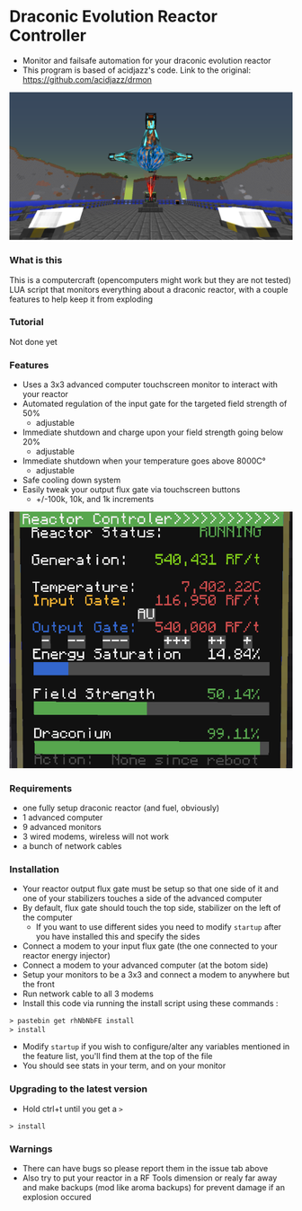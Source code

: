 # Draconic Evolution Reactor Controller
* Monitor and failsafe automation for your draconic evolution reactor
* This program is based of acidjazz's code. Link to the original: https://github.com/acidjazz/drmon 

![](examples/Reactor_1.png)

### What is this
This is a computercraft (opencomputers might work but they are not tested) LUA script that monitors everything about a draconic reactor, with a couple features to help keep it from exploding


### Tutorial
Not done yet

### Features
* Uses a 3x3 advanced computer touchscreen monitor to interact with your reactor
* Automated regulation of the input gate for the targeted field strength of 50%
  * adjustable
* Immediate shutdown and charge upon your field strength going below 20%
  * adjustable
* Immediate shutdown when your temperature goes above 8000C°
  * adjustable
* Safe cooling down system
* Easily tweak your output flux gate via touchscreen buttons
  * +/-100k, 10k, and 1k increments
  
![](examples/Screen.png)

### Requirements
* one fully setup draconic reactor (and fuel, obviously)
* 1 advanced computer
* 9 advanced monitors
* 3 wired modems, wireless will not work
* a bunch of network cables

### Installation
* Your reactor output flux gate must be setup so that one side of it and one of your stabilizers touches a side of the advanced computer
* By default, flux gate should touch the top side, stabilizer on the left of the computer
  * If you want to use different sides you need to modify `startup` after you have installed this and specify the sides
* Connect a modem to your input flux gate (the one connected to your reactor energy injector)
* Connect a modem to your advanced computer (at the botom side)
* Setup your monitors to be a 3x3 and connect a modem to anywhere but the front
* Run network cable to all 3 modems
* Install this code via running the install script using these commands :

```
> pastebin get rhNbNbFE install
> install
```
* Modify `startup` if you wish to configure/alter any variables mentioned in the feature list, you'll find them at the top of the file
* You should see stats in your term, and on your monitor

### Upgrading to the latest version
* Hold ctrl+t until you get a `>`

```
> install
```

### Warnings
* There can have bugs so please report them in the issue tab above
* Also try to put your reactor in a RF Tools dimension or realy far away and make backups (mod like aroma backups) for prevent damage if an explosion occured
